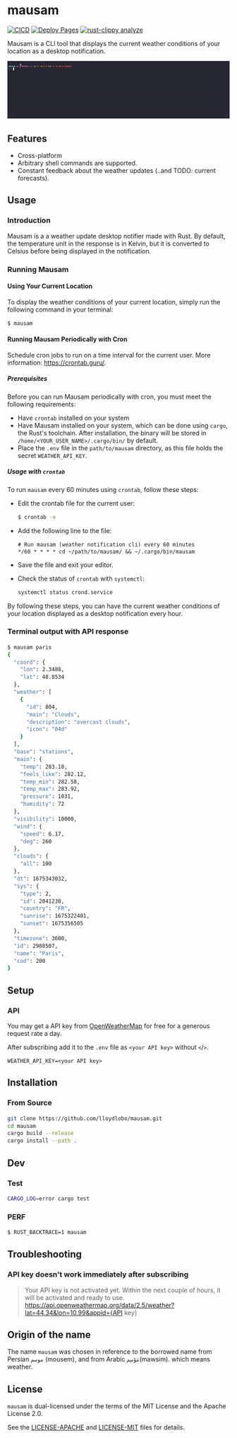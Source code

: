 # mausam

[![CICD](https://github.com/lloydlobo/mausam/actions/workflows/CICD.yml/badge.svg)](https://github.com/lloydlobo/mausam/actions/workflows/CICD.yml)
[![Deploy Pages](https://github.com/lloydlobo/mausam/actions/workflows/docs.yml/badge.svg)](https://github.com/lloydlobo/mausam/actions/workflows/docs.yml)
[![rust-clippy analyze](https://github.com/lloydlobo/mausam/actions/workflows/rust-clippy.yml/badge.svg)](https://github.com/lloydlobo/mausam/actions/workflows/rust-clippy.yml)

Mausam is a CLI tool that displays the current weather conditions of your location as a desktop notification.

![mausam](https://github.com/lloydlobo/mausam/blob/master/assets/demo.gif)

## Features

- Cross-platform
- Arbitrary shell commands are supported.
- Constant feedback about the weather updates (..and TODO: current forecasts).
<!-- TODO: * Export results to various formats: CSV, JSON, Markdown, AsciiDoc. -->

## Usage

### Introduction

Mausam is a a weather update desktop notifier made with Rust.
By default, the temperature unit in the response is in Kelvin, but it is converted to Celsius before being displayed in the notification.

### Running Mausam

#### Using Your Current Location

To display the weather conditions of your current location, simply run the following command in your terminal:

```sh
$ mausam
```

#### Running Mausam Periodically with Cron

Schedule cron jobs to run on a time interval for the current user.
More information: <https://crontab.guru/>.

##### Prerequisites

Before you can run Mausam periodically with cron, you must meet the following requirements:

- Have `crontab` installed on your system
- Have Mausam installed on your system, which can be done using `cargo`, the Rust's toolchain. After installation, the binary will be stored in `/home/<YOUR_USER_NAME>/.cargo/bin/` by default.
- Place the `.env` file in the `path/to/mausam` directory, as this file holds the secret `WEATHER_API_KEY`.

##### Usage with `crontab`

To run `mausam` every 60 minutes using `crontab`, follow these steps:

- Edit the crontab file for the current user:

  ```sh
  $ crontab -e
  ```

- Add the following line to the file:

  ```crontab
  # Run mausam (weather notification cli) every 60 minutes
  */60 * * * * cd ~/path/to/mausam/ && ~/.cargo/bin/mausam
  ```

- Save the file and exit your editor.

- Check the status of `crontab` with `systemctl`:

  ```sh
  systemctl status crond.service
  ```

By following these steps, you can have the current weather conditions of your location displayed as a desktop notification every hour.

### Terminal output with API response

```sh
$ mausam paris
{
  "coord": {
    "lon": 2.3488,
    "lat": 48.8534
  },
  "weather": [
    {
      "id": 804,
      "main": "Clouds",
      "description": "overcast clouds",
      "icon": "04d"
    }
  ],
  "base": "stations",
  "main": {
    "temp": 283.18,
    "feels_like": 282.12,
    "temp_min": 282.58,
    "temp_max": 283.92,
    "pressure": 1031,
    "humidity": 72
  },
  "visibility": 10000,
  "wind": {
    "speed": 6.17,
    "deg": 260
  },
  "clouds": {
    "all": 100
  },
  "dt": 1675343032,
  "sys": {
    "type": 2,
    "id": 2041230,
    "country": "FR",
    "sunrise": 1675322401,
    "sunset": 1675356505
  },
  "timezone": 3600,
  "id": 2988507,
  "name": "Paris",
  "cod": 200
}
```

## Setup

### API

You may get a API key from [OpenWeatherMap](https://openweathermap.org/api) for
free for a generous request rate a day.

After subscribing add it to the `.env` file as `<your API key>` without `<`/`>`.

```bashls
WEATHER_API_KEY=<your API key>
```

## Installation

### From Source

```sh
git clone https://github.com/lloydlobo/mausam.git
cd mausam
cargo build --release
cargo install --path .
```

## Dev

### Test

```sh
CARGO_LOG=error cargo test
```

### PERF

```sh
$ RUST_BACKTRACE=1 mausam
```

## Troubleshooting

### API key doesn't work immediately after subscribing

> Your API key is not activated yet. Within the next couple of hours, it will be activated and ready to use. https://api.openweathermap.org/data/2.5/weather?lat=44.34&lon=10.99&appid={API key}

## Origin of the name

The name `mausam` was chosen in reference to the borrowed name
from Persian `موسم` (mousem), and from Arabic `مَوْسِم`(mawsim). which means weather.

## License

`mausam` is dual-licensed under the terms of the MIT License and the Apache License 2.0.

See the [LICENSE-APACHE](LICENSE-APACHE) and [LICENSE-MIT](LICENSE-MIT) files for details.
